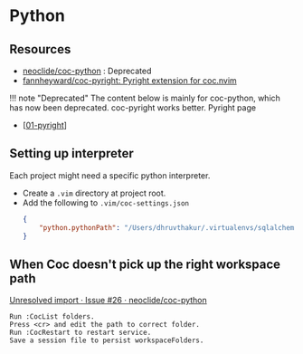 Python
===

Resources
----
- [neoclide/coc-python](https://github.com/neoclide/coc-python) : Deprecated
- [fannheyward/coc-pyright: Pyright extension for
    coc.nvim](https://github.com/fannheyward/coc-pyright)


!!! note "Deprecated"
    The content below is mainly for coc-python, which has now been deprecated.
    coc-pyright works better. Pyright page
- [[01-pyright]]


Setting up interpreter
---
Each project might need a specific python interpreter.

- Create a `.vim` directory at project root.
- Add the following to `.vim/coc-settings.json`
    ```json
    {
        "python.pythonPath": "/Users/dhruvthakur/.virtualenvs/sqlalchemy/bin/python"
    }
    ```


When Coc doesn't pick up the right workspace path
---

[Unresolved import · Issue #26 · neoclide/coc-python](https://github.com/neoclide/coc-python/issues/26)

```
Run :CocList folders.
Press <cr> and edit the path to correct folder.
Run :CocRestart to restart service.
Save a session file to persist workspaceFolders.
```

[//begin]: # "Autogenerated link references for markdown compatibility"
[01-pyright]: ../../../../../../programming/python/setup/01-pyright.md "Pyright"
[//end]: # "Autogenerated link references"